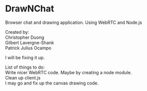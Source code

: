 # DrawNChat
Browser chat and drawing application. Using WebRTC and Node.js  

Created by:  
Christopher Duong  
Gilbert Lavergne-Shank  
Patrick Julius Ocampo  

I will be fixing it up.  

List of things to do:  
Write nicer WebRTC code. Maybe by creating a node module.  
Clean up client.js  
I may go and fix up the canvas drawing code.
